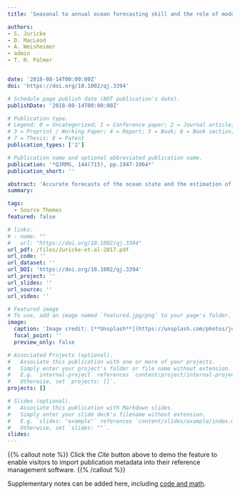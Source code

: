 ```yaml
---
title: 'Seasonal to annual ocean forecasting skill and the role of model and observational uncertainty'

authors:
- S. Juricke
- D. MacLeod
- A. Weisheimer
- admin 
- T. N. Palmer


date: '2018-08-14T00:00:00Z'
doi: 'https://doi.org/10.1002/qj.3394'

# Schedule page publish date (NOT publication's date).
publishDate: '2018-08-14T00:00:00Z'

# Publication type.
# Legend: 0 = Uncategorized; 1 = Conference paper; 2 = Journal article;
# 3 = Preprint / Working Paper; 4 = Report; 5 = Book; 6 = Book section;
# 7 = Thesis; 8 = Patent
publication_types: ['2']

# Publication name and optional abbreviated publication name.
publication: '*QJRMS, 144(715), pp.1947-1964*'
publication_short: ''

abstract: 'Accurate forecasts of the ocean state and the estimation of forecast uncertainties are crucial when it comes to providing skilful seasonal predictions. In this study we analyse the predictive skill and reliability of the ocean component in a seasonal forecasting system. Furthermore, we assess the effects of accounting for model and observational uncertainties. Ensemble forcasts are carried out with an updated version of the ECMWF seasonal forecasting model System 4, with a forecast length of ten months, initialized every May between 1981 and 2010. We find that, for essential quantities such as sea surface temperature and upper ocean 300 m heat content, the ocean forecasts are generally underdispersive and skilful beyond the first month mainly in the Tropics and parts of the North Atlantic. The reference reanalysis used for the forecast evaluation considerably affects diagnostics of forecast skill and reliability, throughout the entire ten-month forecasts but mostly during the first three months. Accounting for parametrization uncertainty by implementing stochastic parametrization perturbations has a positive impact on both reliability (from month 3 onwards) as well as forecast skill (from month 8 onwards). Skill improvements extend also to atmospheric variables such as 2 m temperature, mostly in the extratropical Pacific but also over the midlatitudes of the Americas. Hence, while model uncertainty impacts the skill of seasonal forecasts, observational uncertainty impacts our assessment of that skill. Future ocean model development should therefore aim not only to reduce model errors but to simultaneously assess and estimate uncertainties.'
summary: 

tags:
  - Source Themes
featured: false

# links:
# - name: ""
#   url: "https://doi.org/10.1002/qj.3394"
url_pdf: /files/Juricke-et-al-2017.pdf
url_code: ''
url_dataset: ''
url_DOI: 'https://doi.org/10.1002/qj.3394'
url_project: ''
url_slides: ''
url_source: ''
url_video: ''

# Featured image
# To use, add an image named `featured.jpg/png` to your page's folder.
image:
  caption: 'Image credit: [**Unsplash**](https://unsplash.com/photos/jdD8gXaTZsc)'
  focal_point: ''
  preview_only: false

# Associated Projects (optional).
#   Associate this publication with one or more of your projects.
#   Simply enter your project's folder or file name without extension.
#   E.g. `internal-project` references `content/project/internal-project/index.md`.
#   Otherwise, set `projects: []`.
projects: []

# Slides (optional).
#   Associate this publication with Markdown slides.
#   Simply enter your slide deck's filename without extension.
#   E.g. `slides: "example"` references `content/slides/example/index.md`.
#   Otherwise, set `slides: ""`.
slides:
---
```


{{% callout note %}}
Click the _Cite_ button above to demo the feature to enable visitors to import publication metadata into their reference management software.
{{% /callout %}}

Supplementary notes can be added here, including [code and math](https://wowchemy.com/docs/content/writing-markdown-latex/).
